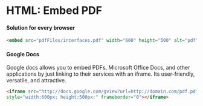 # HTML: Embed PDF

#### Solution for every browser

```html
<embed src="pdfFiles/interfaces.pdf" width="600" height="500" alt="pdf" pluginspage="http://www.adobe.com/products/acrobat/readstep2.html">
```

#### Google Docs
Google docs allows you to embed PDFs, Microsoft Office Docs, and other applications by just linking to their services with an iframe. Its user-friendly, versatile, and attractive.

```html
<iframe src="http://docs.google.com/gview?url=http://domain.com/pdf.pdf&embedded=true" 
style="width:600px; height:500px;" frameborder="0"></iframe>
```
